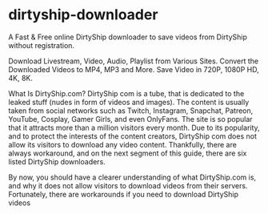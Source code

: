 # dirtyship-downloader

A Fast & Free online DirtyShip downloader to save videos from DirtyShip without registration.

Download Livestream, Video, Audio, Playlist from Various Sites.
Convert the Downloaded Videos to MP4, MP3 and More.
Save Video in 720P, 1080P HD, 4K, 8K.

What Is DirtyShip.com?
DirtyShip com is a tube, that is dedicated to the leaked stuff (nudes in form of videos and images). The content is usually taken from social networks such as Twitch, Instagram, Snapchat, Patreon, YouTube, Cosplay, Gamer Girls, and even OnlyFans. The site is so popular that it attracts more than a million visitors every month. Due to its popularity, and to protect the interests of the content creators, DirtyShip com does not allow its visitors to download any video content. Thankfully, there are always workaround, and on the next segment of this guide, there are six listed DirtyShip downloaders.

By now, you should have a clearer understanding of what DirtyShip.com is, and why it does not allow visitors to download videos from their servers. Fortunately, there are workarounds if you need to download DirtyShip videos 

